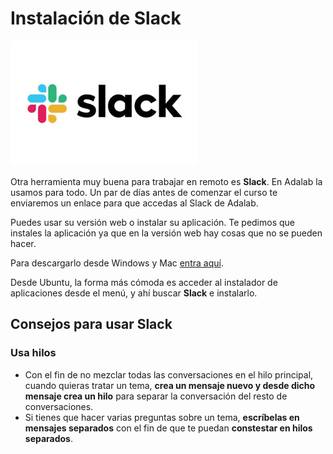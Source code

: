 # Instalación de Slack

![Slack](assets/images/slack-logo.jpg)

Otra herramienta muy buena para trabajar en remoto es **Slack**. En Adalab la usamos para todo. Un par de días antes de comenzar el curso te enviaremos un enlace para que accedas al Slack de Adalab.

Puedes usar su versión web o instalar su aplicación. Te pedimos que instales la aplicación ya que en la versión web hay cosas que no se pueden hacer.

Para descargarlo desde Windows y Mac [entra aquí](https://slack.com).

Desde Ubuntu, la forma más cómoda es acceder al instalador de aplicaciones desde el menú, y ahí buscar **Slack** e instalarlo.

## Consejos para usar Slack

### Usa hilos

- Con el fin de no mezclar todas las conversaciones en el hilo principal, cuando quieras tratar un tema, **crea un mensaje nuevo y desde dicho mensaje crea un hilo** para separar la conversación del resto de conversaciones.
- Si tienes que hacer varias preguntas sobre un tema, **escríbelas en mensajes separados** con el fin de que te puedan **constestar en hilos separados**.